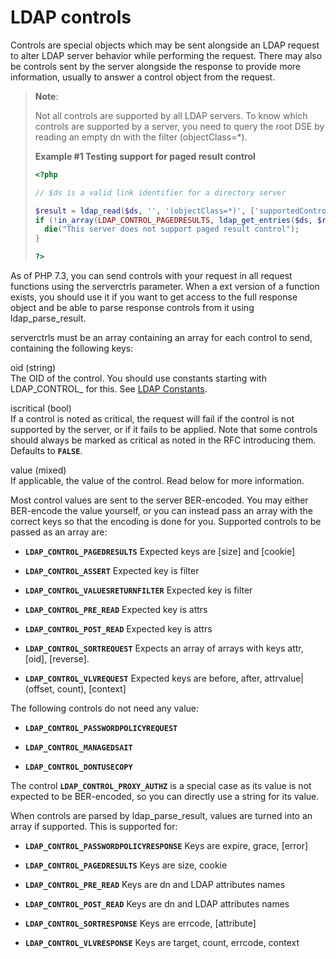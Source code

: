 LDAP controls
=============

Controls are special objects which may be sent alongside an LDAP request
to alter LDAP server behavior while performing the request. There may
also be controls sent by the server alongside the response to provide
more information, usually to answer a control object from the request.

> **Note**:
>
> Not all controls are supported by all LDAP servers. To know which
> controls are supported by a server, you need to query the root DSE by
> reading an empty dn with the filter (objectClass=\*).
>
> **Example \#1 Testing support for paged result control**
>
> ``` php
> <?php
>
> // $ds is a valid link identifier for a directory server
>
> $result = ldap_read($ds, '', '(objectClass=*)', ['supportedControl']);
> if (!in_array(LDAP_CONTROL_PAGEDRESULTS, ldap_get_entries($ds, $result)[0]['supportedcontrol'])) {
>   die("This server does not support paged result control");
> }
>
> ?>
> ```

As of PHP 7.3, you can send controls with your request in all request
functions using the serverctrls parameter. When a ext version of a
function exists, you should use it if you want to get access to the full
response object and be able to parse response controls from it using
<span class="function">ldap\_parse\_result</span>.

serverctrls must be an array containing an array for each control to
send, containing the following keys:

oid (<span class="type">string</span>)  
<span class="simpara"> The OID of the control. You should use constants
starting with LDAP\_CONTROL\_ for this. See
<a href="/ldap/constants.html" class="link">LDAP Constants</a>. </span>

iscritical (<span class="type">bool</span>)  
<span class="simpara"> If a control is noted as critical, the request
will fail if the control is not supported by the server, or if it fails
to be applied. Note that some controls should always be marked as
critical as noted in the RFC introducing them. Defaults to **`FALSE`**.
</span>

value (<span class="type">mixed</span>)  
<span class="simpara"> If applicable, the value of the control. Read
below for more information. </span>

Most control values are sent to the server BER-encoded. You may either
BER-encode the value yourself, or you can instead pass an array with the
correct keys so that the encoding is done for you. Supported controls to
be passed as an array are:

-   **`LDAP_CONTROL_PAGEDRESULTS`** Expected keys are \[size\] and
    \[cookie\]

-   **`LDAP_CONTROL_ASSERT`** Expected key is filter

-   **`LDAP_CONTROL_VALUESRETURNFILTER`** Expected key is filter

-   **`LDAP_CONTROL_PRE_READ`** Expected key is attrs

-   **`LDAP_CONTROL_POST_READ`** Expected key is attrs

-   **`LDAP_CONTROL_SORTREQUEST`** Expects an array of arrays with keys
    attr, \[oid\], \[reverse\].

-   **`LDAP_CONTROL_VLVREQUEST`** Expected keys are before, after,
    attrvalue\|(offset, count), \[context\]

The following controls do not need any value:

-   **`LDAP_CONTROL_PASSWORDPOLICYREQUEST`**

-   **`LDAP_CONTROL_MANAGEDSAIT`**

-   **`LDAP_CONTROL_DONTUSECOPY`**

The control **`LDAP_CONTROL_PROXY_AUTHZ`** is a special case as its
value is not expected to be BER-encoded, so you can directly use a
string for its value.

When controls are parsed by <span
class="function">ldap\_parse\_result</span>, values are turned into an
array if supported. This is supported for:

-   **`LDAP_CONTROL_PASSWORDPOLICYRESPONSE`** Keys are expire, grace,
    \[error\]

-   **`LDAP_CONTROL_PAGEDRESULTS`** Keys are size, cookie

-   **`LDAP_CONTROL_PRE_READ`** Keys are dn and LDAP attributes names

-   **`LDAP_CONTROL_POST_READ`** Keys are dn and LDAP attributes names

-   **`LDAP_CONTROL_SORTRESPONSE`** Keys are errcode, \[attribute\]

-   **`LDAP_CONTROL_VLVRESPONSE`** Keys are target, count, errcode,
    context
